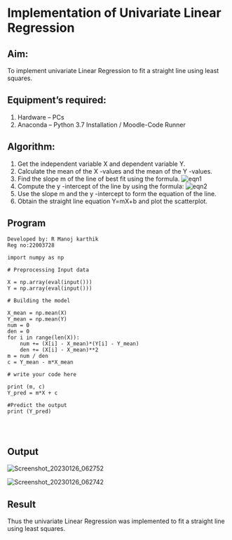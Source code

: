 # Implementation of Univariate Linear Regression
## Aim:
To implement univariate Linear Regression to fit a straight line using least squares.
## Equipment’s required:
1.	Hardware – PCs
2.	Anaconda – Python 3.7 Installation / Moodle-Code Runner
## Algorithm:
1.	Get the independent variable X and dependent variable Y.
2.	Calculate the mean of the X -values and the mean of the Y -values.
3.	Find the slope m of the line of best fit using the formula.
 ![eqn1](./eq1.jpg)
4.	Compute the y -intercept of the line by using the formula:
![eqn2](./eq2.jpg)  
5.	Use the slope m and the y -intercept to form the equation of the line.
6.	Obtain the straight line equation Y=mX+b and plot the scatterplot.
## Program
```'''
Developed by: R Manoj karthik 
Reg no:22003728

import numpy as np

# Preprocessing Input data

X = np.array(eval(input()))
Y = np.array(eval(input()))

# Building the model

X_mean = np.mean(X)
Y_mean = np.mean(Y)
num = 0
den = 0
for i in range(len(X)):
	num += (X[i] - X_mean)*(Y[i] - Y_mean)
	den += (X[i] - X_mean)**2
m = num / den
c = Y_mean - m*X_mean

# write your code here

print (m, c)
Y_pred = m*X + c

#Predict the output
print (Y_pred)




```
## Output

![Screenshot_20230126_062752](https://user-images.githubusercontent.com/119560395/214841518-b8933bba-bc81-4a00-a052-044e7a2fda68.png)

![Screenshot_20230126_062742](https://user-images.githubusercontent.com/119560395/214841610-b4980edf-7960-4d7f-9fcb-beef3b7b2a83.png)

## Result
Thus the univariate Linear Regression was implemented to fit a straight line using least squares.

